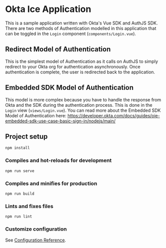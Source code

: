 # Okta Ice Application

This is a sample application written with Okta's Vue SDK and AuthJS SDK.
There are two methods of Authentication modelled in this application that can be toggled in the `Login` component (`components/Login.vue`).

## Redirect Model of Authentication

This is the simplest model of Authentication as it calls on AuthJS to simply redirect to your Okta org for authentication asynchronously. Once authentication is complete, the user is redirected back to the application.

## Embedded SDK Model of Authentication

This model is more complex because you have to handle the response from Okta and the SDK during the authentication process. This is done in the `Login` view (`views/Login.vue`). You can read more about the Embedded SDK Model of Authentication here: https://developer.okta.com/docs/guides/oie-embedded-sdk-use-case-basic-sign-in/nodejs/main/

## Project setup

```
npm install
```

### Compiles and hot-reloads for development

```
npm run serve
```

### Compiles and minifies for production

```
npm run build
```

### Lints and fixes files

```
npm run lint
```

### Customize configuration

See [Configuration Reference](https://cli.vuejs.org/config/).
